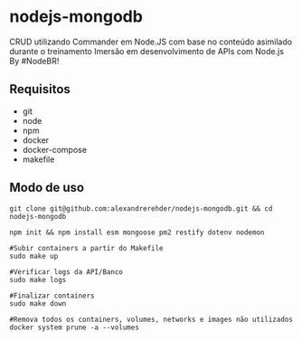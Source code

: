 # nodejs-mongodb
CRUD utilizando Commander em Node.JS com base no conteúdo asimilado durante o treinamento Imersão em desenvolvimento de APIs com Node.js By #NodeBR!

## Requisitos
- git 
- node
- npm
- docker
- docker-compose
- makefile

## Modo de uso
``` shell
git clone git@github.com:alexandrerehder/nodejs-mongodb.git && cd nodejs-mongodb

npm init && npm install esm mongoose pm2 restify dotenv nodemon

#Subir containers a partir do Makefile
sudo make up

#Verificar logs da API/Banco
sudo make logs

#Finalizar containers
sudo make down

#Remova todos os containers, volumes, networks e images não utilizados
docker system prune -a --volumes



```
